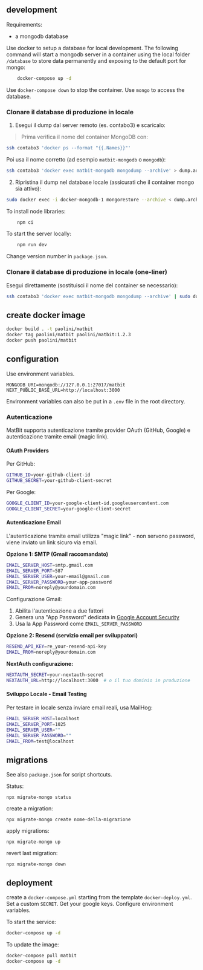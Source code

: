 ## development
Requirements:

* a mongodb database

Use docker to setup a database for local development.
The following command will start a mongodb server in a container using the local folder `/database` to store data permanently and exposing to the default port for mongo:
```bash
    docker-compose up -d
```
Use `docker-compose down` to stop the container. Use `mongo` to access the database.

### Clonare il database di produzione in locale

1. Esegui il dump dal server remoto (es. contabo3) e scaricalo:
> Prima verifica il nome del container MongoDB con:
```bash
ssh contabo3 'docker ps --format "{{.Names}}"'
```
Poi usa il nome corretto (ad esempio `matbit-mongodb` o `mongodb`):
```bash
ssh contabo3 'docker exec matbit-mongodb mongodump --archive' > dump.archive
```
2. Ripristina il dump nel database locale (assicurati che il container mongo sia attivo):
```bash
sudo docker exec -i docker-mongodb-1 mongorestore --archive < dump.archive
```

To install node libraries:
```bash
    npm ci
```
To start the server locally:
```bash
    npm run dev
```

Change version number in `package.json`.

### Clonare il database di produzione in locale (one-liner)

Esegui direttamente (sostituisci il nome del container se necessario):
```bash
ssh contabo3 'docker exec matbit-mongodb mongodump --archive' | sudo docker exec -i docker-mongodb-1 mongorestore --archive
```

## create docker image

```bash
docker build . -t paolini/matbit
docker tag paolini/matbit paolini/matbit:1.2.3
docker push paolini/matbit
```

## configuration

Use environment variables.
```
MONGODB_URI=mongodb://127.0.0.1:27017/matbit
NEXT_PUBLIC_BASE_URL=http://localhost:3000
```

Environment variables can also be put in a `.env` file
in the root directory.

### Autenticazione

MatBit supporta autenticazione tramite provider OAuth (GitHub, Google) e autenticazione tramite email (magic link).

#### OAuth Providers

Per GitHub:
```bash
GITHUB_ID=your-github-client-id
GITHUB_SECRET=your-github-client-secret
```

Per Google:
```bash
GOOGLE_CLIENT_ID=your-google-client-id.googleusercontent.com
GOOGLE_CLIENT_SECRET=your-google-client-secret
```

#### Autenticazione Email

L'autenticazione tramite email utilizza "magic link" - non servono password, viene inviato un link sicuro via email.

**Opzione 1: SMTP (Gmail raccomandato)**
```bash
EMAIL_SERVER_HOST=smtp.gmail.com
EMAIL_SERVER_PORT=587
EMAIL_SERVER_USER=your-email@gmail.com
EMAIL_SERVER_PASSWORD=your-app-password
EMAIL_FROM=noreply@yourdomain.com
```

Configurazione Gmail:
1. Abilita l'autenticazione a due fattori
2. Genera una "App Password" dedicata in [Google Account Security](https://myaccount.google.com/security)
3. Usa la App Password come `EMAIL_SERVER_PASSWORD`

**Opzione 2: Resend (servizio email per sviluppatori)**
```bash
RESEND_API_KEY=re_your-resend-api-key
EMAIL_FROM=noreply@yourdomain.com
```

**NextAuth configurazione:**
```bash
NEXTAUTH_SECRET=your-nextauth-secret
NEXTAUTH_URL=http://localhost:3000  # o il tuo dominio in produzione
```

#### Sviluppo Locale - Email Testing

Per testare in locale senza inviare email reali, usa MailHog:
```bash
EMAIL_SERVER_HOST=localhost
EMAIL_SERVER_PORT=1025
EMAIL_SERVER_USER=""
EMAIL_SERVER_PASSWORD=""
EMAIL_FROM=test@localhost
```

## migrations

See also `package.json` for script shortcuts.

Status:
```
npx migrate-mongo status
```
create a migration:
```
npx migrate-mongo create nome-della-migrazione
```
apply migrations:
```
npx migrate-mongo up
```
revert last migration:
```
npx migrate-mongo down
```

## deployment

create a `docker-compose.yml` starting from the template `docker-deploy.yml`.
Set a custom `SECRET`. Get your google keys.
Configure environment variables.

To start the service:
```bash
docker-compose up -d
```

To update the image:
```bash
docker-compose pull matbit
docker-compose up -d
```

